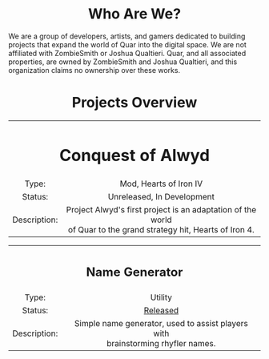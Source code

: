 

<div align="center">
<h1> Who Are We?</h1>
</div>
We are a group of developers, artists, and gamers dedicated to building projects that expand the world of Quar into the digital space. We are not affiliated with ZombieSmith or Joshua Qualtieri. Quar, and all associated properties, are owned by ZombieSmith and Joshua Qualtieri, and this organization claims no ownership over these works.

<div align="center">
<h1> Projects Overview </h1>
</div>

<table align="center">
<th colspan="2">
  <h1>Conquest of Alwyd</h1>
</th>
  <tr align="center">
    <td>Type: </td>
    <td>Mod, Hearts of Iron IV</td>
  </tr>
  <tr align="center">
    <td>Status: </td>
    <td>Unreleased, In Development</td>
  </tr>
  <tr align="center">
    <td>Description: </td>
    <td>Project Alwyd's first project is an adaptation of the world <br>of Quar to the grand strategy hit, Hearts of Iron 4. </td>
  </tr>
</table>

<table align="center">
<th colspan="2">
  <h2>Name Generator</h2>
</th>
  <tr align="center">
    <td>Type: </td>
    <td>Utility</td>
  </tr>
  <tr align="center">
    <td>Status: </td>
    <td><a href="https://projectalwyd.github.io/namegenerator">Released</a></td>
  </tr>
  <tr align="center">
    <td>Description: </td>
    <td>Simple name generator, used to assist players with <br> brainstorming rhyfler names. </td>
  </tr>
</table>



<!--

**Here are some ideas to get you started:**

🙋‍♀️ A short introduction - what is your organization all about?
🌈 Contribution guidelines - how can the community get involved?
👩‍💻 Useful resources - where can the community find your docs? Is there anything else the community should know?
🍿 Fun facts - what does your team eat for breakfast?
🧙 Remember, you can do mighty things with the power of [Markdown](https://docs.github.com/github/writing-on-github/getting-started-with-writing-and-formatting-on-github/basic-writing-and-formatting-syntax)
-->
